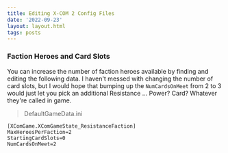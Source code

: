 ```yaml
---
title: Editing X-COM 2 Config Files
date: '2022-09-23'
layout: layout.html
tags: posts
---
```


### Faction Heroes and Card Slots
You can increase the number of faction heroes available by finding and editing the following data. I haven't messed with changing the number of card slots, but I would hope that bumping up the ```NumCardsOnMeet``` from 2 to 3 would just let you pick an additional Resistance ... Power? Card? Whatever they're called in game.

> DefaultGameData.ini
```
[XComGame.XComGameState_ResistanceFaction]
MaxHeroesPerFaction=2
StartingCardSlots=0
NumCardsOnMeet=2
```